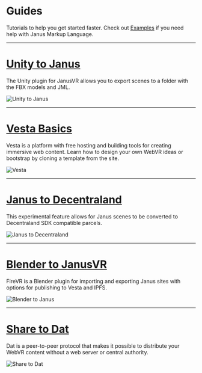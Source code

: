 # Guides

Tutorials to help you get started faster. Check out [Examples](https://madjin.github.io/janus-guide/#/examples/README) if you need help with Janus Markup Language.

---

# [Unity to Janus](https://madjin.github.io/janus-guide/#/guide/unity)

The Unity plugin for JanusVR allows you to export scenes to a folder with the FBX models and JML.

![Unity to Janus](https://i.imgur.com/mvIJLg4.jpg)

---

# [Vesta Basics](https://madjin.github.io/janus-guide/#/guide/vestabasics)

Vesta is a platform with free hosting and building tools for creating immersive web content. Learn how to design your own WebVR ideas or bootstrap by cloning a template from the site.

![Vesta](https://i.imgur.com/MjHrleD.jpg)

---

# [Janus to Decentraland](https://madjin.github.io/janus-guide/#/guide/dclconvert)

This experimental feature allows for Janus scenes to be converted to Decentraland SDK compatible parcels.

![Janus to Decentraland](https://i.imgur.com/MTt93vc.jpg)

---

# [Blender to JanusVR](https://madjin.github.io/janus-guide/#/guide/firevr)

FireVR is a Blender plugin for importing and exporting Janus sites with options for publishing to Vesta and IPFS.

![Blender to Janus](https://i.imgur.com/DGVSbor.jpg)

---

# [Share to Dat](https://madjin.github.io/janus-guide/#/guide/dat)

Dat is a peer-to-peer protocol that makes it possible to distribute your WebVR content without a web server or central authority.

![Share to Dat](https://i.imgur.com/vpwLMrT.jpg)


